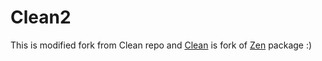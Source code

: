 # Clean2


This is modified fork from Clean repo and [Clean](https://github.com/andytlr/clean) is fork of [Zen](https://github.com/defunkt/zen) package :)
